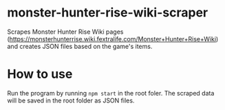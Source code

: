 # monster-hunter-rise-wiki-scraper
Scrapes Monster Hunter Rise Wiki pages (https://monsterhunterrise.wiki.fextralife.com/Monster+Hunter+Rise+Wiki) and creates JSON files based on the game's items.

# How to use 

Run the program by running `npm start` in the root foler. The scraped data will be saved in the root folder as JSON files.